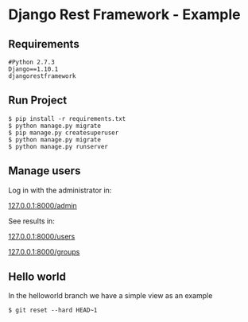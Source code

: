 # Django Rest Framework - Example

## Requirements
```
#Python 2.7.3
Django==1.10.1
djangorestframework
```

## Run Project
```
$ pip install -r requirements.txt
$ python manage.py migrate
$ pip manage.py createsuperuser
$ python manage.py migrate
$ python manage.py runserver
```

## Manage users

Log in with the administrator in:

[127.0.0.1:8000/admin](127.0.0.1:8000/admin)

See results in:

[127.0.0.1:8000/users](127.0.0.1:8000/users)

[127.0.0.1:8000/groups](127.0.0.1:8000/groups)

## Hello world
In the helloworld branch we have a simple view as an example
```
$ git reset --hard HEAD~1
```
